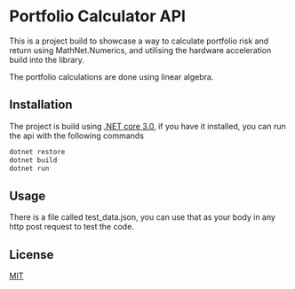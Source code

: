 # Portfolio Calculator API

This is a project build to showcase a way to calculate portfolio risk and return using MathNet.Numerics, and utilising the hardware acceleration build into the library. 

The portfolio calculations are done using linear algebra.

## Installation

The project is build using [.NET core 3.0](https://dotnet.microsoft.com/download), if you have it installed, you can run the api with the following commands 
```bash
dotnet restore
dotnet build
dotnet run
```

## Usage

There is a file called test_data.json, you can use that as your body in any http post request to test the code. 

## License
[MIT](https://choosealicense.com/licenses/mit/)